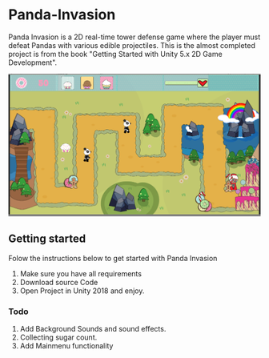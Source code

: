 # Panda-Invasion

Panda Invasion is a 2D real-time tower defense game where the player must defeat Pandas with various edible projectiles. This is the almost completed project is from the book "Getting Started with Unity 5.x 2D Game Development".

![Panda Ingame](Assets/Images/PandaInvasionInGame.PNG)

## Getting started

Folow the instructions below to get started with Panda Invasion

1. Make sure you have all requirements
2. Download source Code 
3. Open Project in Unity 2018 and enjoy.

### Todo

1. Add Background Sounds and sound effects.
2. Collecting sugar count.
3. Add Mainmenu functionality
